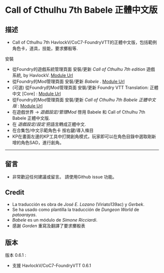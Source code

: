 # Call of Cthulhu 7th Babele 正體中文版

## 描述  

* Call of Cthulhu 7th HavlockV/CoC7-FoundryVTT的正體中文版，包括範例角色卡，道具，技能，要求擲骰等.

安裝  

* 從Foundry的遊戲系統管理頁面 安裝/更新 _Call of Cthulhu 7th edition_ 遊戲系統, by HavlockV.
[Module Url](https://foundryvtt.com/packages/CoC7/)
* 從Foundry的Mod管理頁面 安裝/更新 _Babele_ .
[Module Url](https://foundryvtt.com/packages/babele/)
* (可選) 從Foundry的Mod管理頁面 安裝/更新 Foundry VTT Translation: 正體中文 [Core] :
[Module Url](https://foundryvtt.com/packages/foundry_zh-tw)
* 從Foundry的Mod管理頁面 安裝/更新 _Call of Cthulhu 7th Babele 正體中文版_ :
[Module Url](https://foundryvtt.com/packages/call-of-cthulhu-7th-babele-zh-tw/)
* 在遊戲世界 ->  _遊戲設定/管理Mod_ 啓用 Babele 和 Call of Cthulhu 7th Babele 正體中文版.
* 在 _遊戲設定/設定_ 把語言轉成正體中文.
* 在合集包/中文示範角色卡 按右鍵/導入條目
* KP在畫面左邊的KP工具中打開創角模式，玩家即可以在角色目錄中選取剛新增的角色SAD，進行創角。
----
## 留言 

* 非常歡迎任何建議或留言。 請使用Github issue 功能。

## Credit  

* La traducción es obra de *José E. Lozano* (Viriato139ac) y *Gerbek*.
* Se ha usado como plantilla la traducción de *Dungeon World* de *patoarayas*.
* *Babele* es un módulo de *Simone Ricciardi*.
* 感謝 *Gorden* 重寫及翻譯了要求擲骰表

## 版本

版本 0.6.1 :

* 支援 HavlockV/CoC7-FoundryVTT 0.6.1
